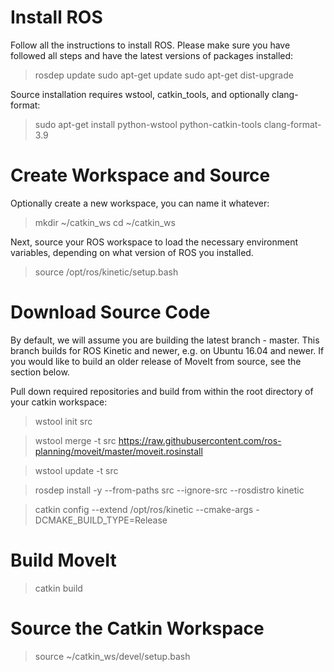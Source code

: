# Install ROS

Follow all the instructions to install ROS. Please make sure you have followed all steps and have the latest versions of packages installed:

> rosdep update
> sudo apt-get update
> sudo apt-get dist-upgrade

Source installation requires wstool, catkin_tools, and optionally clang-format:

> sudo apt-get install python-wstool python-catkin-tools clang-format-3.9

# Create Workspace and Source

Optionally create a new workspace, you can name it whatever:

> mkdir ~/catkin_ws
> cd ~/catkin_ws

Next, source your ROS workspace to load the necessary environment variables, depending on what version of ROS you installed.

> source /opt/ros/kinetic/setup.bash

# Download Source Code

By default, we will assume you are building the latest branch - master. This branch builds for ROS Kinetic and newer, e.g. on Ubuntu 16.04 and newer. If you would like to build an older release of MoveIt from source, see the section below.

Pull down required repositories and build from within the root directory of your catkin workspace:

> wstool init src

> wstool merge -t src https://raw.githubusercontent.com/ros-planning/moveit/master/moveit.rosinstall

> wstool update -t src

> rosdep install -y --from-paths src --ignore-src --rosdistro kinetic

> catkin config --extend /opt/ros/kinetic --cmake-args -DCMAKE_BUILD_TYPE=Release

# Build MoveIt

> catkin build

# Source the Catkin Workspace

> source ~/catkin_ws/devel/setup.bash



